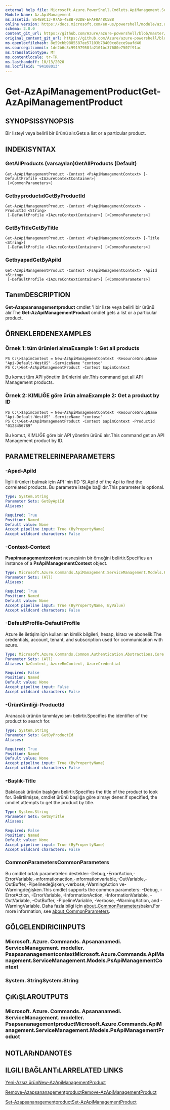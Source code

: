 ```yaml
---
external help file: Microsoft.Azure.PowerShell.Cmdlets.ApiManagement.ServiceManagement.dll-Help.xml
Module Name: Az.ApiManagement
ms.assetid: B64E9C13-97A6-4E8B-92DB-EFAF8A48C5B8
online version: https://docs.microsoft.com/en-us/powershell/module/az.apimanagement/get-azapimanagementproduct
schema: 2.0.0
content_git_url: https://github.com/Azure/azure-powershell/blob/master/src/ApiManagement/ApiManagement/help/Get-AzApiManagementProduct.md
original_content_git_url: https://github.com/Azure/azure-powershell/blob/master/src/ApiManagement/ApiManagement/help/Get-AzApiManagementProduct.md
ms.openlocfilehash: 8e59cbb9885587ee57103b78400ce8ece9aafd46
ms.sourcegitcommit: 1de2b6c3c99197958fa2101bc37680e7507f91ac
ms.translationtype: MT
ms.contentlocale: tr-TR
ms.lasthandoff: 10/13/2020
ms.locfileid: "94108013"
---
```

# <span data-ttu-id="3dac3-101">Get-AzApiManagementProduct</span><span class="sxs-lookup"><span data-stu-id="3dac3-101">Get-AzApiManagementProduct</span></span>

## <span data-ttu-id="3dac3-102">SYNOPSIS</span><span class="sxs-lookup"><span data-stu-id="3dac3-102">SYNOPSIS</span></span>
<span data-ttu-id="3dac3-103">Bir listeyi veya belirli bir ürünü alır.</span><span class="sxs-lookup"><span data-stu-id="3dac3-103">Gets a list or a particular product.</span></span>

## <span data-ttu-id="3dac3-104">INDEKI</span><span class="sxs-lookup"><span data-stu-id="3dac3-104">SYNTAX</span></span>

### <span data-ttu-id="3dac3-105">GetAllProducts (varsayılan)</span><span class="sxs-lookup"><span data-stu-id="3dac3-105">GetAllProducts (Default)</span></span>
```
Get-AzApiManagementProduct -Context <PsApiManagementContext> [-DefaultProfile <IAzureContextContainer>]
 [<CommonParameters>]
```

### <span data-ttu-id="3dac3-106">Getbyproductıd</span><span class="sxs-lookup"><span data-stu-id="3dac3-106">GetByProductId</span></span>
```
Get-AzApiManagementProduct -Context <PsApiManagementContext> -ProductId <String>
 [-DefaultProfile <IAzureContextContainer>] [<CommonParameters>]
```

### <span data-ttu-id="3dac3-107">GetByTitle</span><span class="sxs-lookup"><span data-stu-id="3dac3-107">GetByTitle</span></span>
```
Get-AzApiManagementProduct -Context <PsApiManagementContext> [-Title <String>]
 [-DefaultProfile <IAzureContextContainer>] [<CommonParameters>]
```

### <span data-ttu-id="3dac3-108">Getbyapııd</span><span class="sxs-lookup"><span data-stu-id="3dac3-108">GetByApiId</span></span>
```
Get-AzApiManagementProduct -Context <PsApiManagementContext> -ApiId <String>
 [-DefaultProfile <IAzureContextContainer>] [<CommonParameters>]
```

## <span data-ttu-id="3dac3-109">Tanım</span><span class="sxs-lookup"><span data-stu-id="3dac3-109">DESCRIPTION</span></span>
<span data-ttu-id="3dac3-110">**Get-Azapsananagementproduct** cmdlet 'i bir liste veya belirli bir ürünü alır.</span><span class="sxs-lookup"><span data-stu-id="3dac3-110">The **Get-AzApiManagementProduct** cmdlet gets a list or a particular product.</span></span>

## <span data-ttu-id="3dac3-111">ÖRNEKLERDEN</span><span class="sxs-lookup"><span data-stu-id="3dac3-111">EXAMPLES</span></span>

### <span data-ttu-id="3dac3-112">Örnek 1: tüm ürünleri alma</span><span class="sxs-lookup"><span data-stu-id="3dac3-112">Example 1: Get all products</span></span>
```
PS C:\>$apimContext = New-AzApiManagementContext -ResourceGroupName "Api-Default-WestUS" -ServiceName "contoso"
PS C:\>Get-AzApiManagementProduct -Context $apimContext
```

<span data-ttu-id="3dac3-113">Bu komut tüm API yönetim ürünlerini alır.</span><span class="sxs-lookup"><span data-stu-id="3dac3-113">This command get all API Management products.</span></span>

### <span data-ttu-id="3dac3-114">Örnek 2: KIMLIĞE göre ürün alma</span><span class="sxs-lookup"><span data-stu-id="3dac3-114">Example 2: Get a product by ID</span></span>
```
PS C:\>$apimContext = New-AzApiManagementContext -ResourceGroupName "Api-Default-WestUS" -ServiceName "contoso"
PS C:\>Get-AzApiManagementProduct -Context $apimContext -ProductId "0123456789"
```

<span data-ttu-id="3dac3-115">Bu komut, KIMLIĞE göre bir API yönetim ürünü alır.</span><span class="sxs-lookup"><span data-stu-id="3dac3-115">This command get an API Management product by ID.</span></span>

## <span data-ttu-id="3dac3-116">PARAMETRELERINE</span><span class="sxs-lookup"><span data-stu-id="3dac3-116">PARAMETERS</span></span>

### <span data-ttu-id="3dac3-117">-Apııd</span><span class="sxs-lookup"><span data-stu-id="3dac3-117">-ApiId</span></span>
<span data-ttu-id="3dac3-118">İlgili ürünleri bulmak için API 'nin IID 'Si.</span><span class="sxs-lookup"><span data-stu-id="3dac3-118">ApiId of the Api to find the correlated products.</span></span> <span data-ttu-id="3dac3-119">Bu parametre isteğe bağlıdır.</span><span class="sxs-lookup"><span data-stu-id="3dac3-119">This parameter is optional.</span></span>

```yaml
Type: System.String
Parameter Sets: GetByApiId
Aliases:

Required: True
Position: Named
Default value: None
Accept pipeline input: True (ByPropertyName)
Accept wildcard characters: False
```

### <span data-ttu-id="3dac3-120">-Context</span><span class="sxs-lookup"><span data-stu-id="3dac3-120">-Context</span></span>
<span data-ttu-id="3dac3-121">**Psapimanagementcontext** nesnesinin bir örneğini belirtir.</span><span class="sxs-lookup"><span data-stu-id="3dac3-121">Specifies an instance of a **PsApiManagementContext** object.</span></span>

```yaml
Type: Microsoft.Azure.Commands.ApiManagement.ServiceManagement.Models.PsApiManagementContext
Parameter Sets: (All)
Aliases:

Required: True
Position: Named
Default value: None
Accept pipeline input: True (ByPropertyName, ByValue)
Accept wildcard characters: False
```

### <span data-ttu-id="3dac3-122">-DefaultProfile</span><span class="sxs-lookup"><span data-stu-id="3dac3-122">-DefaultProfile</span></span>
<span data-ttu-id="3dac3-123">Azure ile iletişim için kullanılan kimlik bilgileri, hesap, kiracı ve abonelik.</span><span class="sxs-lookup"><span data-stu-id="3dac3-123">The credentials, account, tenant, and subscription used for communication with azure.</span></span>

```yaml
Type: Microsoft.Azure.Commands.Common.Authentication.Abstractions.Core.IAzureContextContainer
Parameter Sets: (All)
Aliases: AzContext, AzureRmContext, AzureCredential

Required: False
Position: Named
Default value: None
Accept pipeline input: False
Accept wildcard characters: False
```

### <span data-ttu-id="3dac3-124">-ÜrünKimliği</span><span class="sxs-lookup"><span data-stu-id="3dac3-124">-ProductId</span></span>
<span data-ttu-id="3dac3-125">Aranacak ürünün tanımlayıcısını belirtir.</span><span class="sxs-lookup"><span data-stu-id="3dac3-125">Specifies the identifier of the product to search for.</span></span>

```yaml
Type: System.String
Parameter Sets: GetByProductId
Aliases:

Required: True
Position: Named
Default value: None
Accept pipeline input: True (ByPropertyName)
Accept wildcard characters: False
```

### <span data-ttu-id="3dac3-126">-Başlık</span><span class="sxs-lookup"><span data-stu-id="3dac3-126">-Title</span></span>
<span data-ttu-id="3dac3-127">Bakılacak ürünün başlığını belirtir.</span><span class="sxs-lookup"><span data-stu-id="3dac3-127">Specifies the title of the product to look for.</span></span>
<span data-ttu-id="3dac3-128">Belirtilmişse, cmdlet ürünü başlığa göre almayı dener.</span><span class="sxs-lookup"><span data-stu-id="3dac3-128">If specified, the cmdlet attempts to get the product by title.</span></span>

```yaml
Type: System.String
Parameter Sets: GetByTitle
Aliases:

Required: False
Position: Named
Default value: None
Accept pipeline input: True (ByPropertyName)
Accept wildcard characters: False
```

### <span data-ttu-id="3dac3-129">CommonParameters</span><span class="sxs-lookup"><span data-stu-id="3dac3-129">CommonParameters</span></span>
<span data-ttu-id="3dac3-130">Bu cmdlet ortak parametreleri destekler:-Debug,-ErrorAction,-ErrorVariable,-ınformationaction,-ınformationvariable,-OutVariable,-OutBuffer,-Pipelinedeğişken,-verbose,-WarningAction ve-Warningdeğişken.</span><span class="sxs-lookup"><span data-stu-id="3dac3-130">This cmdlet supports the common parameters: -Debug, -ErrorAction, -ErrorVariable, -InformationAction, -InformationVariable, -OutVariable, -OutBuffer, -PipelineVariable, -Verbose, -WarningAction, and -WarningVariable.</span></span> <span data-ttu-id="3dac3-131">Daha fazla bilgi için [about_CommonParameters](http://go.microsoft.com/fwlink/?LinkID=113216)bakın.</span><span class="sxs-lookup"><span data-stu-id="3dac3-131">For more information, see [about_CommonParameters](http://go.microsoft.com/fwlink/?LinkID=113216).</span></span>

## <span data-ttu-id="3dac3-132">GÖLGELENDIRICI</span><span class="sxs-lookup"><span data-stu-id="3dac3-132">INPUTS</span></span>

### <span data-ttu-id="3dac3-133">Microsoft. Azure. Commands. Apsananamedi. ServiceManagement. modeller. Psapsananagementcontext</span><span class="sxs-lookup"><span data-stu-id="3dac3-133">Microsoft.Azure.Commands.ApiManagement.ServiceManagement.Models.PsApiManagementContext</span></span>

### <span data-ttu-id="3dac3-134">System. String</span><span class="sxs-lookup"><span data-stu-id="3dac3-134">System.String</span></span>

## <span data-ttu-id="3dac3-135">ÇıKıŞLAR</span><span class="sxs-lookup"><span data-stu-id="3dac3-135">OUTPUTS</span></span>

### <span data-ttu-id="3dac3-136">Microsoft. Azure. Commands. Apsananamedi. ServiceManagement. modeller. Psapsananagementproduct</span><span class="sxs-lookup"><span data-stu-id="3dac3-136">Microsoft.Azure.Commands.ApiManagement.ServiceManagement.Models.PsApiManagementProduct</span></span>

## <span data-ttu-id="3dac3-137">NOTLARıNDA</span><span class="sxs-lookup"><span data-stu-id="3dac3-137">NOTES</span></span>

## <span data-ttu-id="3dac3-138">ILGILI BAĞLANTıLAR</span><span class="sxs-lookup"><span data-stu-id="3dac3-138">RELATED LINKS</span></span>

[<span data-ttu-id="3dac3-139">Yeni-Azsız ürün</span><span class="sxs-lookup"><span data-stu-id="3dac3-139">New-AzApiManagementProduct</span></span>](./New-AzApiManagementProduct.md)

[<span data-ttu-id="3dac3-140">Remove-Azapsananagementproduct</span><span class="sxs-lookup"><span data-stu-id="3dac3-140">Remove-AzApiManagementProduct</span></span>](./Remove-AzApiManagementProduct.md)

[<span data-ttu-id="3dac3-141">Set-Azapsananagementproduct</span><span class="sxs-lookup"><span data-stu-id="3dac3-141">Set-AzApiManagementProduct</span></span>](./Set-AzApiManagementProduct.md)


